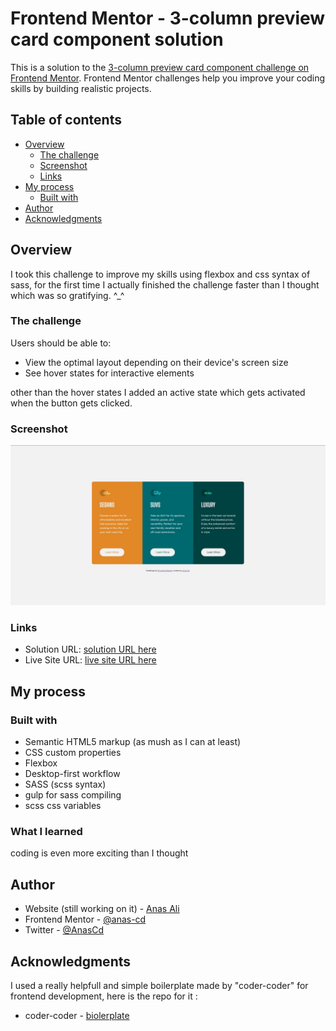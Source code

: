 # Frontend Mentor - 3-column preview card component solution

This is a solution to the [3-column preview card component challenge on Frontend Mentor](https://www.frontendmentor.io/challenges/3column-preview-card-component-pH92eAR2-). Frontend Mentor challenges help you improve your coding skills by building realistic projects. 

## Table of contents

- [Overview](#overview)
  - [The challenge](#the-challenge)
  - [Screenshot](#screenshot)
  - [Links](#links)
- [My process](#my-process)
  - [Built with](#built-with)
- [Author](#author)
- [Acknowledgments](#acknowledgments)



## Overview
I took this challenge to improve my skills using flexbox and css syntax of sass, for the first time I actually finished the challenge faster than I thought which was so gratifying. ^_^
### The challenge

Users should be able to:

- View the optimal layout depending on their device's screen size
- See hover states for interactive elements

other than the hover states I added an active state which gets activated when the button gets clicked.

### Screenshot

![](images/completed.JPG)



### Links

- Solution URL: [solution URL here](https://github.com/anas-cd/3-column-preview-card-component)
- Live Site URL: [live site URL here](https://anas-cd.github.io/3-column-preview-card-component/)

## My process

### Built with

- Semantic HTML5 markup (as mush as I can at least)
- CSS custom properties
- Flexbox
- Desktop-first workflow
- SASS (scss syntax)
- gulp for sass compiling
- scss css variables  


### What I learned

coding is even more exciting than I thought

## Author

- Website (still working on it) - [Anas Ali](https://anas-cd.github.io/)
- Frontend Mentor - [@anas-cd](https://www.frontendmentor.io/profile/anas-cd)
- Twitter - [@AnasCd](https://www.twitter.com/AnasCd)

## Acknowledgments
I used a really helpfull and simple boilerplate made by "coder-coder" for frontend development, here is the repo for it : 

- coder-coder - [biolerplate](https://github.com/thecodercoder/frontend-boilerplate)


